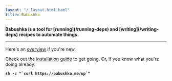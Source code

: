 ```yaml
---
layout: "/_layout.html.haml"
title: Babushka
---
```


<strong>
Babushka is a tool for
[running](/running-deps)
and
[writing](/writing-deps)
recipes to automate things.
</strong>

<hr />

Here's an [overview](/overview) if you're new.

Check out the [installation guide](/installing)
to get going. Or, if you know what you're doing already:

<pre><code><strong>sh -c "`curl https://babushka.me/up`"</strong></code></pre>
